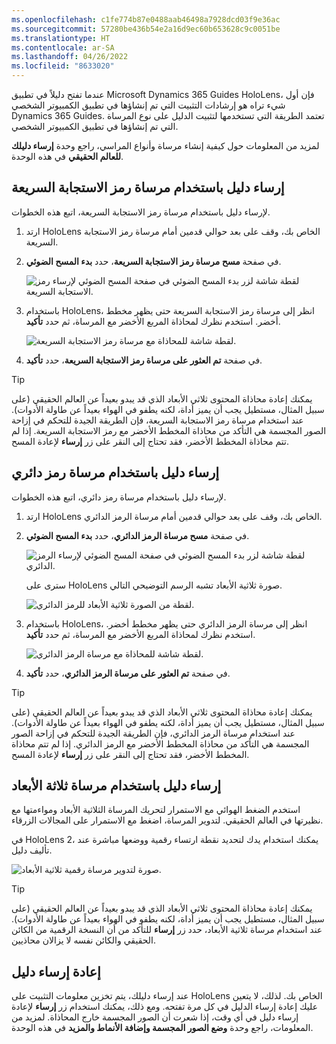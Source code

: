 ```yaml
---
ms.openlocfilehash: c1fe774b87e0488aab46498a7928dcd03f9e36ac
ms.sourcegitcommit: 57280be436b54e2a16d9ec60b653628c9c0051be
ms.translationtype: HT
ms.contentlocale: ar-SA
ms.lasthandoff: 04/26/2022
ms.locfileid: "8633020"
---
```

عندما تفتح دليلاً في تطبيق Microsoft Dynamics 365 Guides HoloLens، فإن أول شيء تراه هو إرشادات التثبيت التي تم إنشاؤها في تطبيق الكمبيوتر الشخصي Dynamics 365 Guides. تعتمد الطريقة التي تستخدمها لتثبيت الدليل على نوع المرساة التي تم إنشاؤها في تطبيق الكمبيوتر الشخصي. 

لمزيد من المعلومات حول كيفية إنشاء مرساة وأنواع المراسي، راجع وحدة **إرساء دليلك للعالم الحقيقي** في هذه الوحدة.

## <a name="anchor-a-guide-by-using-a-qr-code-anchor"></a>إرساء دليل باستخدام مرساة رمز الاستجابة السريعة
لإرساء دليل باستخدام مرساة رمز الاستجابة السريعة، اتبع هذه الخطوات.

1. ارتد HoloLens الخاص بك، وقف على بعد حوالي قدمين أمام مرساة رمز الاستجابة السريعة.

1. في صفحة **مسح مرساة رمز الاستجابة السريعة**، حدد **بدء المسح الضوئي**.

    ![لقطة شاشة لزر بدء المسح الضوئي في صفحة المسح الضوئي لإرساء رمز الاستجابة السريعة.](../media/qr-code-scan.png)

1. باستخدام HoloLens، انظر إلى مرساة رمز الاستجابة السريعة حتى يظهر مخطط أخضر. استخدم نظرك لمحاذاة المربع الأخضر مع المرساة، ثم حدد **تأكيد**.

    ![لقطة شاشة للمحاذاة مع مرساة رمز الاستجابة السريعة.](../media/qr-code-green-outline.png)

1. في صفحة **تم العثور على مرساة رمز الاستجابة السريعة**، حدد **تأكيد**.

> [!Tip]
> يمكنك إعادة محاذاة المحتوى ثلاثي الأبعاد الذي قد يبدو بعيداً عن العالم الحقيقي (على سبيل المثال، مستطيل يجب أن يميز أداة، لكنه يطفو في الهواء بعيداً عن طاولة الأدوات). عند استخدام مرساة رمز الاستجابة السريعة، فإن الطريقة الجيدة للتحكم في إزاحة الصور المجسمة هي التأكد من محاذاة المخطط الأخضر مع رمز الاستجابة السريعة. إذا لم تتم محاذاة المخطط الأخضر، فقد تحتاج إلى النقر على زر **إرساء** لإعادة المسح.

## <a name="anchor-a-guide-by-using-a-circular-code-anchor"></a>إرساء دليل باستخدام مرساة رمز دائري
لإرساء دليل باستخدام مرساة رمز دائري، اتبع هذه الخطوات.

1. ارتد HoloLens الخاص بك، وقف على بعد حوالي قدمين أمام مرساة الرمز الدائري.

1. في صفحة **مسح مرساة الرمز الدائري**، حدد **بدء المسح الضوئي**.

    ![لقطة شاشة لزر بدء المسح الضوئي في صفحة المسح الضوئي لإرساء الرمز الدائري.](../media/circular-code-scan.png)

    سترى على HoloLens صورة ثلاثية الأبعاد تشبه الرسم التوضيحي التالي.

    ![لقطة من الصورة ثلاثية الأبعاد للرمز الدائري.](../media/circular-code-hologram.png) 

1. باستخدام HoloLens، انظر إلى مرساة الرمز الدائري حتى يظهر مخطط أخضر. استخدم نظرك لمحاذاة المربع الأخضر مع المرساة، ثم حدد **تأكيد**.

    ![لقطة شاشة للمحاذاة مع مرساة الرمز الدائري.](../media/circular-code-green-outline.png)

1. في صفحة **تم العثور على مرساة الرمز الدائري**، حدد **تأكيد**.

> [!Tip]
> يمكنك إعادة محاذاة المحتوى ثلاثي الأبعاد الذي قد يبدو بعيداً عن العالم الحقيقي (على سبيل المثال، مستطيل يجب أن يميز أداة، لكنه يطفو في الهواء بعيداً عن طاولة الأدوات). عند استخدام مرساة الرمز الدائري، فإن الطريقة الجيدة للتحكم في إزاحة الصور المجسمة هي التأكد من محاذاة المخطط الأخضر مع الرمز الدائري. إذا لم تتم محاذاة المخطط الأخضر، فقد تحتاج إلى النقر على زر **إرساء** لإعادة المسح.

## <a name="anchor-a-guide-by-using-a-holographic-anchor"></a>إرساء دليل باستخدام مرساة ثلاثة الأبعاد

استخدم الضغط الهوائي مع الاستمرار لتحريك المرساة الثلاثية الأبعاد ومواءمتها مع نظيرتها في العالم الحقيقي. لتدوير المرساة، اضغط مع الاستمرار على المجالات الزرقاء.

في HoloLens 2، يمكنك استخدام يدك لتحديد نقطة ارتساء رقمية ووضعها مباشرة عند تأليف دليل.

![صورة لتدوير مرساة رقمية ثلاثية الأبعاد.](../media/rotate-digital-anchor.png)

> [!Tip]
> يمكنك إعادة محاذاة المحتوى ثلاثي الأبعاد الذي قد يبدو بعيداً عن العالم الحقيقي (على سبيل المثال، مستطيل يجب أن يميز أداة، لكنه يطفو في الهواء بعيداً عن طاولة الأدوات). عند استخدام مرساة ثلاثية الأبعاد، حدد زر **إرساء** للتأكد من أن النسخة الرقمية من الكائن الحقيقي والكائن نفسه لا يزالان محاذيين.

## <a name="re-anchor-a-guide"></a>إعادة إرساء دليل
عند إرساء دليلك، يتم تخزين معلومات التثبيت على HoloLens الخاص بك. لذلك، لا يتعين عليك إعادة إرساء الدليل في كل مرة تفتحه. ومع ذلك، يمكنك استخدام زر **إرساء** لإعادة إرساء دليل في أي وقت، إذا شعرت أن الصور المجسمة خارج المحاذاة. لمزيد من المعلومات، راجع وحدة **وضع الصور المجسمة وإضافة الأنماط والمزيد** في هذه الوحدة.

